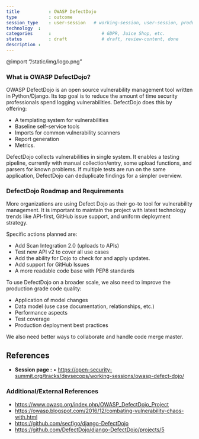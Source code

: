 ```yaml
---
title        	: OWASP DefectDojo
type         	: outcome
session_type 	: user-session   # working-session, user-session, product-session
technology	:
categories   	:                  	# GDPR, Juice Shop, etc.
status      	: draft           	# draft, review-content, done
description	:
---
```

@import “/static/img/logo.png”

### What is OWASP DefectDojo?

OWASP DefectDojo is an open source vulnerability management tool written in Python/Django. Its top goal is to reduce the amount of time security professionals spend logging vulnerabilities. DefectDojo does this by offering:

- A templating system for vulnerabilities
- Baseline self-service tools
- Imports for common vulnerability scanners
- Report generation
- Metrics.

DefectDojo collects vulnerabilities in single system. It enables a testing pipeline, currently with manual collection/entry, some upload functions, and parsers for known problems. If multiple tests are run on the same application, DefectDojo can deduplicate findings for a simpler overview.

### DefectDojo Roadmap and Requirements

More organizations are using Defect Dojo as their go-to tool for vulnerability management. It is important to maintain the project with latest technology trends like API-first, GitHub issue support, and uniform deployment strategy.

Specific actions planned are:

- Add Scan Integration 2.0 (uploads to APIs)
- Test new API v2 to cover all use cases
- Add the ability for Dojo to check for and apply updates.
- Add support for GitHub Issues
- A more readable code base with PEP8 standards

To use DefectDojo on a broader scale, we also need to improve the production grade code quality:

- Application of model changes
- Data model (use case documentation, relationships, etc.)
- Performance aspects
- Test coverage
- Production deployment best practices

We also need better ways to collaborate and handle code merge master.

## References
- **Session page :** •	https://open-security-summit.org/tracks/devsecops/working-sessions/owasp-defect-dojo/

### Additional/External References
- https://www.owasp.org/index.php/OWASP_DefectDojo_Project
- https://owasp.blogspot.com/2016/12/combating-vulnerability-chaos-with.html
- https://github.com/secfigo/django-DefectDojo
- https://github.com/DefectDojo/django-DefectDojo/projects/5
